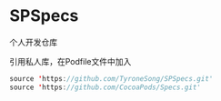 # SPSpecs
个人开发仓库

引用私人库，在Podfile文件中加入
```swift
source 'https://github.com/TyroneSong/SPSpecs.git'
source 'https://github.com/CocoaPods/Specs.git'
```
